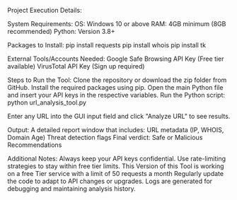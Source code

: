 Project Execution Details:

System Requirements:
OS: Windows 10 or above
RAM: 4GB minimum (8GB recommended)
Python: Version 3.8+

Packages to Install:
pip install requests
pip install whois
pip install tk

External Tools/Accounts Needed:
Google Safe Browsing API Key (Free tier available)
VirusTotal API Key (Sign up required)

Steps to Run the Tool:
Clone the repository or download the zip folder from GitHub.
Install the required packages using pip.
Open the main Python file and insert your API keys in the respective variables.
Run the Python script: python url_analysis_tool.py

Enter any URL into the GUI input field and click "Analyze URL" to see results.

Output:
A detailed report window that includes:
URL metadata (IP, WHOIS, Domain Age)
Threat detection flags
Final verdict: Safe or Malicious
Recommendations

Additional Notes:
Always keep your API keys confidential.
Use rate-limiting strategies to stay within free tier limits.
This Version of this Tool is working on a free Tier service with a limit of 50 requests a month
Regularly update the code to adapt to API changes or upgrades.
Logs are generated for debugging and maintaining analysis history.
